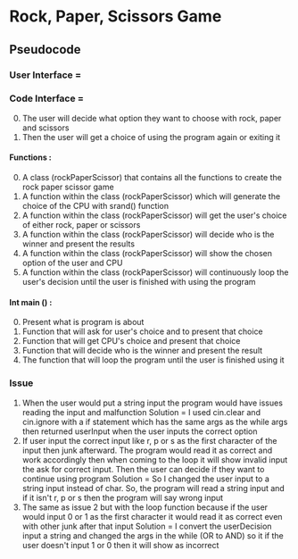 # Rock, Paper, Scissors Game

## Pseudocode

### User Interface =

### Code Interface =

0. The user will decide what option they want to choose with rock, paper and scissors
1. Then the user will get a choice of using the program again or exiting it

#### Functions :

0. A class (rockPaperScissor) that contains all the functions to create the rock paper scissor game
1. A function within the class (rockPaperScissor) which will generate the choice of the CPU with srand() function
2. A function within the class (rockPaperScissor) will get the user's choice of either rock, paper or scissors
3. A function within the class (rockPaperScissor) will decide who is the winner and present the results
4. A function within the class (rockPaperScissor) will show the chosen option of the user and CPU
5. A function within the class (rockPaperScissor) will continuously loop the user's decision until the user is finished with using the program

#### Int main () :

0. Present what is program is about
1. Function that will ask for user's choice and to present that choice
2. Function that will get CPU's choice and present that choice
3. Function that will decide who is the winner and present the result
4. The function that will loop the program until the user is finished using it

### Issue

1. When the user would put a string input the program would have issues reading the input and malfunction
   Solution = I used cin.clear and cin.ignore with a if statement which has the same args as the while args then returned userInput when the user inputs the correct option
2. If user input the correct input like r, p or s as the first character of the input then junk afterward. The program would read it as correct and work accordingly then when coming to the loop it will show invalid input the ask for correct input. Then the user can decide if they want to continue using program
   Solution = So I changed the user input to a string input instead of char. So, the program will read a string input and if it isn't r, p or s then the program will say wrong input
3. The same as issue 2 but with the loop function because if the user would input 0 or 1 as the first character it would read it as correct even with other junk after that input
   Solution = I convert the userDecision input a string and changed the args in the while (OR to AND) so it if the user doesn't input 1 or 0 then it will show as incorrect
